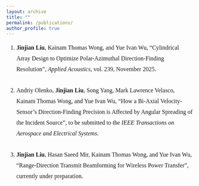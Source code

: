 ```yaml
---
layout: archive
title: ""
permalink: /publications/
author_profile: true
---
```


<div style="font-family: 'Times New Roman', serif; font-size: 16px; line-height: 1.8;">
    <ol>
        <li>
            <strong>Jinjian Liu</strong>, Kainam Thomas Wong, and Yue Ivan Wu, 
            “Cylindrical Array Design to Optimize Polar-Azimuthal Direction-Finding Resolution”, 
            <em>Applied Acoustics</em>, vol. 239, November 2025.
        </li>
        <br>
        <li>
            Andriy Olenko, <strong>Jinjian Liu</strong>, Song Yang, Mark Lawrence Velasco, Kainam Thomas Wong, 
            and Yue Ivan Wu, “How a Bi-Axial Velocity-Sensor’s Direction-Finding Precision is Affected by Angular 
            Spreading of the Incident Source”, to be submitted to the <em>IEEE Transactions on Aerospace and Electrical Systems</em>.
        </li>
        <br>
        <li>
            <strong>Jinjian Liu</strong>, Hasan Saeed Mir, Kainam Thomas Wong, and Yue Ivan Wu, 
            “Range-Direction Transmit Beamforming for Wireless Power Transfer”, currently under preparation.
        </li>
    </ol>
</div>

